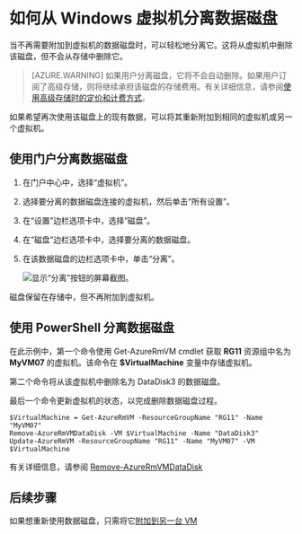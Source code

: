 <properties
	pageTitle="从 Windows VM 分离数据磁盘 | Azure"
	description="了解如何从使用资源管理器部署模型的 Azure 中的虚拟机分离磁盘。"
	services="virtual-machines-windows"
	documentationCenter=""
	authors="cynthn"
	manager="timlt"
	editor=""
	tags="azure-service-management"/>

<tags
	ms.service="virtual-machines-windows"
	ms.workload="infrastructure-services"
	ms.tgt_pltfrm="vm-windows"
	ms.devlang="na"
	ms.topic="article"
	ms.date="09/27/2016"
	wacn.date="12/16/2016"
	ms.author="cynthn"/>



# 如何从 Windows 虚拟机分离数据磁盘


当不再需要附加到虚拟机的数据磁盘时，可以轻松地分离它。这将从虚拟机中删除该磁盘，但不会从存储中删除它。

> [AZURE.WARNING] 如果用户分离磁盘，它将不会自动删除。如果用户订阅了高级存储，则将继续承担该磁盘的存储费用。有关详细信息，请参阅[使用高级存储时的定价和计费方式](/documentation/articles/storage-premium-storage/#pricing-and-billing)。

如果希望再次使用该磁盘上的现有数据，可以将其重新附加到相同的虚拟机或另一个虚拟机。


## 使用门户分离数据磁盘

1. 在门户中心中，选择“虚拟机”。

2. 选择要分离的数据磁盘连接的虚拟机，然后单击“所有设置”。

3. 在“设置”边栏选项卡中，选择“磁盘”。

4. 在“磁盘”边栏选项卡中，选择要分离的数据磁盘。

5. 在该数据磁盘的边栏选项卡中，单击“分离”。


	![显示“分离”按钮的屏幕截图。](./media/virtual-machines-windows-detach-disk/detach-disk.png)

磁盘保留在存储中，但不再附加到虚拟机。


## 使用 PowerShell 分离数据磁盘

在此示例中，第一个命令使用 Get-AzureRmVM cmdlet 获取 **RG11** 资源组中名为 **MyVM07** 的虚拟机。该命令在 **$VirtualMachine** 变量中存储虚拟机。

第二个命令将从该虚拟机中删除名为 DataDisk3 的数据磁盘。

最后一个命令更新虚拟机的状态，以完成删除数据磁盘过程。

	$VirtualMachine = Get-AzureRmVM -ResourceGroupName "RG11" -Name "MyVM07" 
	Remove-AzureRmVMDataDisk -VM $VirtualMachine -Name "DataDisk3"
	Update-AzureRmVM -ResourceGroupName "RG11" -Name "MyVM07" -VM $VirtualMachine


有关详细信息，请参阅 [Remove-AzureRmVMDataDisk](https://msdn.microsoft.com/zh-cn/library/mt603614.aspx)

## 后续步骤

如果想重新使用数据磁盘，只需将它[附加到另一台 VM](/documentation/articles/virtual-machines-windows-attach-disk-portal/)

<!---HONumber=Mooncake_Quality_Review_1202_2016-->